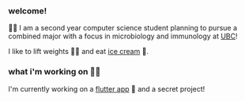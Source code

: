 ### welcome!
👩‍🔬 I am a second year computer science student planning to pursue a combined major with a focus in microbiology and immunology at [UBC](https://ubc.ca)! 

I like to lift weights 🏋️‍♀️ and eat [ice cream](https://www.madebymarcus.ca/) 🍦.

### what i'm working on 👩‍💻
I'm currently working on a [flutter app](https://github.com/lhao03/nutrin-food-tracking-app) 📱 and a secret project! 



